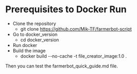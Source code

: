 # Prerequisites to Docker Run

* Clone the repository
  * git clone https://github.com/Mik-TF/farmerbot-script
* Go to docker_version
  * cd docker_version
* Run docker
* Build the image
  * docker build --no-cache -t file_creator_image:1.0 .

Then you can test the farmerbot_quick_guide.md file.